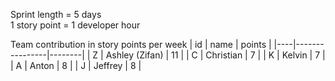 Sprint length = 5 days  
1 story point  = 1 developer hour 

Team contribution in story points per week
| id | name           | points |
|----|----------------|--------|
| Z  | Ashley (Zifan) | 11     |
| C  | Christian      | 7      |
| K  | Kelvin         | 7      |
| A  | Anton          | 8      |
| J  | Jeffrey        | 8      |